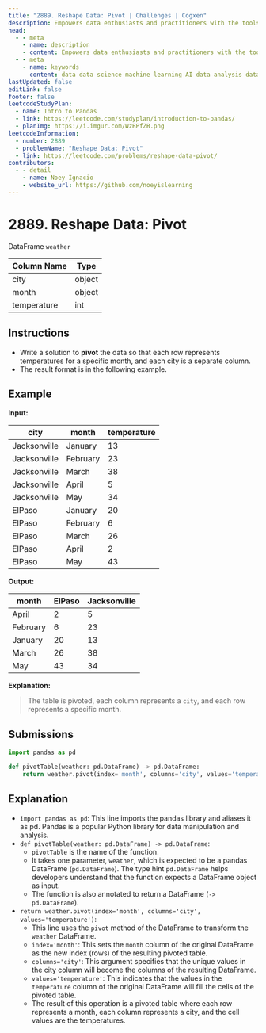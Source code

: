 ```yaml
---
title: "2889. Reshape Data: Pivot | Challenges | Cogxen"
description: Empowers data enthusiasts and practitioners with the tools and knowledge to unlock the potential of data.
head:
  - - meta
    - name: description
    - content: Empowers data enthusiasts and practitioners with the tools and knowledge to unlock the potential of data.
  - - meta
    - name: keywords
      content: data data science machine learning AI data analysis data-driven data enthusiasts data practitioners
lastUpdated: false
editLink: false
footer: false
leetcodeStudyPlan:
  - name: Intro to Pandas
  - link: https://leetcode.com/studyplan/introduction-to-pandas/
  - planImg: https://i.imgur.com/WzBPfZB.png
leetcodeInformation:
  - number: 2889
  - problemName: "Reshape Data: Pivot"
  - link: https://leetcode.com/problems/reshape-data-pivot/
contributors:
  - - detail
    - name: Noey Ignacio
    - website_url: https://github.com/noeyislearning
---
```


# 2889. Reshape Data: Pivot

DataFrame `weather`

<ScrollableTableContainer>

| Column Name | Type   |
| ----------- | ------ |
| city        | object |
| month       | object |
| temperature | int    |

</ScrollableTableContainer>

## Instructions

- Write a solution to **pivot** the data so that each row represents temperatures for a specific month, and each city is a separate column.
- The result format is in the following example.

## Example

**Input:**

<ScrollableTableContainer>

| city         | month    | temperature |
| ------------ | -------- | ----------- |
| Jacksonville | January  | 13          |
| Jacksonville | February | 23          |
| Jacksonville | March    | 38          |
| Jacksonville | April    | 5           |
| Jacksonville | May      | 34          |
| ElPaso       | January  | 20          |
| ElPaso       | February | 6           |
| ElPaso       | March    | 26          |
| ElPaso       | April    | 2           |
| ElPaso       | May      | 43          |

</ScrollableTableContainer>

**Output:**

<ScrollableTableContainer>

| month    | ElPaso | Jacksonville |
| -------- | ------ | ------------ |
| April    | 2      | 5            |
| February | 6      | 23           |
| January  | 20     | 13           |
| March    | 26     | 38           |
| May      | 43     | 34           |

</ScrollableTableContainer>

**Explanation:**

> The table is pivoted, each column represents a `city`, and each row represents a specific month.

## Submissions

```python :line-numbers
import pandas as pd

def pivotTable(weather: pd.DataFrame) -> pd.DataFrame:
    return weather.pivot(index='month', columns='city', values='temperature')
```

## Explanation

<CustomAccordion title="Python (Pandas)" submitted_by="@noeyislearning" submit_website_url="https://github.com/noeyislearning" :collapsed=false>

- `import pandas as pd`: This line imports the pandas library and aliases it as pd. Pandas is a popular Python library for data manipulation and analysis.
- `def pivotTable(weather: pd.DataFrame) -> pd.DataFrame`:
  - `pivotTable` is the name of the function.
  - It takes one parameter, `weather`, which is expected to be a pandas DataFrame (`pd.DataFrame`). The type hint `pd.DataFrame` helps developers understand that the function expects a DataFrame object as input.
  - The function is also annotated to return a DataFrame (`-> pd.DataFrame`).
- `return weather.pivot(index='month', columns='city', values='temperature')`:
  - This line uses the `pivot` method of the DataFrame to transform the `weather` DataFrame.
  - `index='month'`: This sets the `month` column of the original DataFrame as the new index (rows) of the resulting pivoted table.
  - `columns='city'`: This argument specifies that the unique values in the city column will become the columns of the resulting DataFrame.
  - `values='temperature'`: This indicates that the values in the `temperature` column of the original DataFrame will fill the cells of the pivoted table.
  - The result of this operation is a pivoted table where each row represents a month, each column represents a city, and the cell values are the temperatures.

</CustomAccordion>
